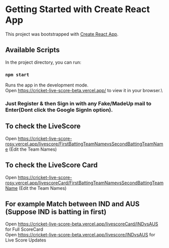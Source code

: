 # Getting Started with Create React App

This project was bootstrapped with [Create React App](https://github.com/facebook/create-react-app).

## Available Scripts

In the project directory, you can run:

### `npm start`

Runs the app in the development mode.\
Open https://cricket-live-score-beta.vercel.app/ to view it in your browser.\
### Just Register & then Sign in with any Fake/MadeUp mail to Enter(Dont click the Google SignIn option).

## To check the LiveScore 
Open https://cricket-live-score-rosy.vercel.app/livescore/FirstBattingTeamNamevsSecondBattingTeamName  (Edit the Team Names)

## To check the LiveScore Card
Open https://cricket-live-score-rosy.vercel.app/livescoreCard/FirstBattingTeamNamevsSecondBattingTeamName  (Edit the Team Names)

## For example Match between IND and AUS (Suppose IND is batting in first)
Open https://cricket-live-score-beta.vercel.app/livescoreCard/INDvsAUS    for Full ScoreCard \
Open https://cricket-live-score-beta.vercel.app/livescore/INDvsAUS    for Live Score Updates
